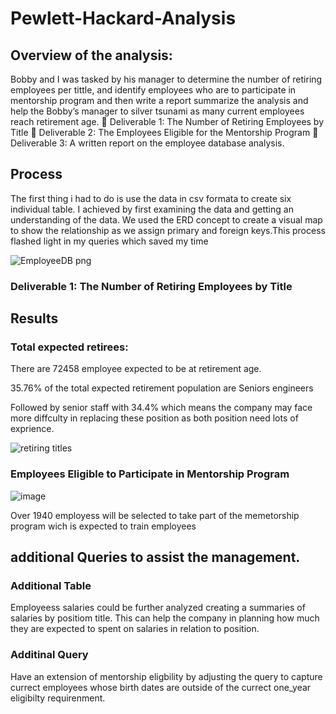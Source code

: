 # Pewlett-Hackard-Analysis
## Overview of the analysis:
Bobby and I was tasked by his manager to determine the number of retiring employees per tittle, and identify employees who are to participate in mentorship program and then write a report summarize the analysis and help the Bobby’s manager to silver tsunami as many current employees reach retirement age.
	Deliverable 1: The Number of Retiring Employees by Title
	Deliverable 2: The Employees Eligible for the Mentorship Program
	Deliverable 3: A written report on the employee database analysis.

## Process
The first thing i had to do is use the data in csv formata to create six individual table. I achieved by first examining the data and getting an understanding of the data. We used the ERD concept to create a visual map to show the relationship as we assign primary and foreign keys.This process flashed light in my queries which saved my time

![EmployeeDB png](https://user-images.githubusercontent.com/115379848/215355325-566d2477-21c5-4aa8-b7a5-469168e3f73c.png)

### Deliverable 1: The Number of Retiring Employees by Title


## Results
### Total expected retirees: 
There are 72458 employee expected to be at retirement age.

35.76% of the total expected retirement population are Seniors engineers

Followed by senior staff with 34.4% which means the company may face more diffculty in replacing these position as both position need lots of exprience.

![retiring titles](https://user-images.githubusercontent.com/115379848/215355179-b630adb6-dec7-437c-99d6-508c19f02c2c.png)

### Employees Eligible to Participate in Mentorship Program
![image](https://user-images.githubusercontent.com/115379848/215360220-e9340f17-197d-4695-9b6b-f14ca514b538.png)

Over 1940 employess will be selected to take part of the memetorship program wich is expected to train employees 

## additional Queries to assist the management.
### Additional Table
Employeess salaries could be further analyzed creating a summaries of salaries by positiom title.
This can help the company in planning how much they are expected to spent on salaries in relation to position.

### Additinal  Query
Have an extension of mentorship eligbility by adjusting the query to capture currect employees whose birth dates are outside of the currect one_year eligibilty requirenment.
